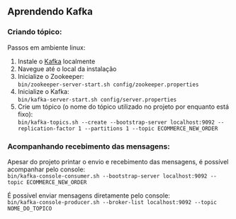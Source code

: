## Aprendendo Kafka

### Criando tópico:
Passos em ambiente linux:

1. Instale o [Kafka](https://kafka.apache.org/downloads) localmente
2. Navegue até o local da instalação
3. Inicialize o Zookeeper: <br>`bin/zookeeper-server-start.sh config/zookeeper.properties`
4. Inicialize o Kafka:<br>`bin/kafka-server-start.sh config/server.properties`
5. Crie um tópico (o nome do tópico utilizado no projeto por enquanto está fixo):
<br>`bin/kafka-topics.sh --create --bootstrap-server localhost:9092 --replication-factor 1 --partitions 1 --topic ECOMMERCE_NEW_ORDER`

### Acompanhando recebimento das mensagens:
Apesar do projeto printar o envio e recebimento das mensagens, é possível acompanhar pelo console:
<br>`bin/kafka-console-consumer.sh --bootstrap-server localhost:9092 --topic ECOMMERCE_NEW_ORDER`

É possível enviar mensagens diretamente pelo console:
<br>`bin/kafka-console-producer.sh --broker-list localhost:9092 --topic NOME_DO_TOPICO`
